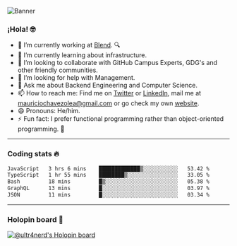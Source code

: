 ![Banner](banner.gif)
### ¡Hola! 🤓

- 🔭 I’m currently working at [Blend](https://blend.com/). 🔍
- 🌱 I’m currently learning about infrastructure.
- 👯 I’m looking to collaborate with GitHub Campus Experts, GDG's and other friendly communities.
- 🤔 I’m looking for help with Management.
- 💬 Ask me about Backend Engineering and Computer Science.
- 📫 How to reach me: Find me on [Twitter](https://twitter.com/ultr4nerd) or [LinkedIn](https://www.linkedin.com/in/ultr4nerd), mail me at [mauriciochavezolea@gmail.com](mailto:mauriciochavezolea@gmail.com) or go check my own [website](https://mauriciochavez.dev).
- 😄 Pronouns: He/him. 
- ⚡ Fun fact: I prefer functional programming rather than object-oriented programming. 🤭
---

### Coding stats 🔥

<!--START_SECTION:waka-->

```txt
JavaScript   3 hrs 6 mins    █████████████▒░░░░░░░░░░░   53.42 %
TypeScript   1 hr 55 mins    ████████▒░░░░░░░░░░░░░░░░   33.05 %
Bash         18 mins         █▒░░░░░░░░░░░░░░░░░░░░░░░   05.38 %
GraphQL      13 mins         █░░░░░░░░░░░░░░░░░░░░░░░░   03.97 %
JSON         11 mins         █░░░░░░░░░░░░░░░░░░░░░░░░   03.34 %
```

<!--END_SECTION:waka-->

---

### Holopin board 🦖

[![@ultr4nerd's Holopin board](https://holopin.me/ultr4nerd)](https://holopin.io/@ultr4nerd)
